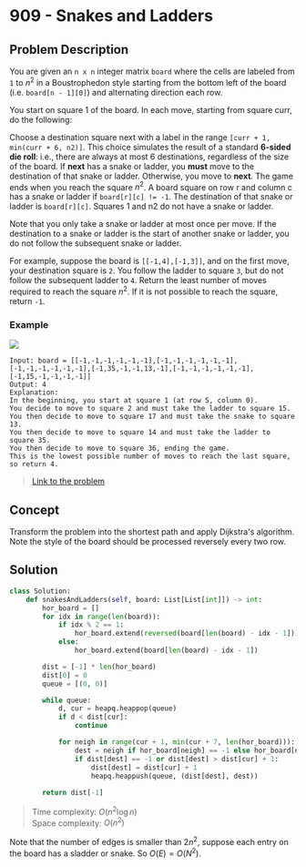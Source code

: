 # 909 - Snakes and Ladders

## Problem Description

You are given an `n x n` integer matrix `board` where the cells are labeled from `1` to $n^2$ in a Boustrophedon style starting from the bottom left of the board (i.e. `board[n - 1][0]`) and alternating direction each row.

You start on square 1 of the board. In each move, starting from square curr, do the following:

Choose a destination square next with a label in the range `[curr + 1, min(curr + 6, n2)]`.
This choice simulates the result of a standard **6-sided die roll**: i.e., there are always at most 6 destinations, regardless of the size of the board.
If **next** has a snake or ladder, you **must** move to the destination of that snake or ladder. Otherwise, you move to **next**.
The game ends when you reach the square $n^2$.
A board square on row r and column c has a snake or ladder if `board[r][c] != -1`. The destination of that snake or ladder is `board[r][c]`. Squares 1 and n2 do not have a snake or ladder.

Note that you only take a snake or ladder at most once per move. If the destination to a snake or ladder is the start of another snake or ladder, you do not follow the subsequent snake or ladder.

For example, suppose the board is `[[-1,4],[-1,3]]`, and on the first move, your destination square is `2`. You follow the ladder to square `3`, but do not follow the subsequent ladder to `4`.
Return the least number of moves required to reach the square $n^2$. If it is not possible to reach the square, return `-1`.

### Example

![](https://assets.leetcode.com/uploads/2018/09/23/snakes.png)

```text
Input: board = [[-1,-1,-1,-1,-1,-1],[-1,-1,-1,-1,-1,-1],[-1,-1,-1,-1,-1,-1],[-1,35,-1,-1,13,-1],[-1,-1,-1,-1,-1,-1],[-1,15,-1,-1,-1,-1]]
Output: 4
Explanation: 
In the beginning, you start at square 1 (at row 5, column 0).
You decide to move to square 2 and must take the ladder to square 15.
You then decide to move to square 17 and must take the snake to square 13.
You then decide to move to square 14 and must take the ladder to square 35.
You then decide to move to square 36, ending the game.
This is the lowest possible number of moves to reach the last square, so return 4.
```

> [Link to the problem](https://leetcode.com/problems/snakes-and-ladders)

## Concept

Transform the problem into the shortest path and apply Dijkstra's algorithm. Note the style of the board should be processed reversely every two row.

## Solution

```python
class Solution:
    def snakesAndLadders(self, board: List[List[int]]) -> int:
        hor_board = []
        for idx in range(len(board)):
            if idx % 2 == 1:
                hor_board.extend(reversed(board[len(board) - idx - 1]))
            else:
                hor_board.extend(board[len(board) - idx - 1])

        dist = [-1] * len(hor_board)
        dist[0] = 0
        queue = [(0, 0)]

        while queue:
            d, cur = heapq.heappop(queue)
            if d < dist[cur]:
                continue

            for neigh in range(cur + 1, min(cur + 7, len(hor_board))):
                dest = neigh if hor_board[neigh] == -1 else hor_board[neigh] - 1
                if dist[dest] == -1 or dist[dest] > dist[cur] + 1:
                    dist[dest] = dist[cur] + 1
                    heapq.heappush(queue, (dist[dest], dest))
        
        return dist[-1]
```

> Time complexity: $O(n^2 \log n)$ \
> Space complexity: $O(n^2)$

Note that the number of edges is smaller than $2n^2$, suppose each entry on the board has a sladder or snake. So $O(E) = O(N^2)$.